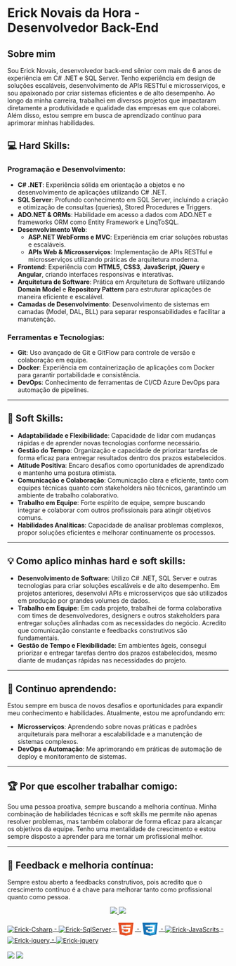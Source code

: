 
# Erick Novais da Hora - Desenvolvedor Back-End

## Sobre mim
Sou Erick Novais, desenvolvedor back-end sênior com mais de 6 anos de experiência em C# .NET e SQL Server. Tenho experiência em design de soluções escaláveis, desenvolvimento de APIs RESTful e microsserviços, e sou apaixonado por criar sistemas eficientes e de alto desempenho. Ao longo da minha carreira, trabalhei em diversos projetos que impactaram diretamente a produtividade e qualidade das empresas em que colaborei. Além disso, estou sempre em busca de aprendizado contínuo para aprimorar minhas habilidades.

## 💻 Hard Skills:

### **Programação e Desenvolvimento:**
- **C# .NET**: Experiência sólida em orientação a objetos e no desenvolvimento de aplicações utilizando C# .NET.
- **SQL Server**: Profundo conhecimento em SQL Server, incluindo a criação e otimização de consultas (queries), Stored Procedures e Triggers.
- **ADO.NET & ORMs**: Habilidade em acesso a dados com ADO.NET e frameworks ORM como Entity Framework e LinqToSQL.
- **Desenvolvimento Web**:
  - **ASP.NET WebForms e MVC**: Experiência em criar soluções robustas e escaláveis.
  - **APIs Web & Microsserviços**: Implementação de APIs RESTful e microsserviços utilizando práticas de arquitetura moderna.
- **Frontend**: Experiência com **HTML5**, **CSS3**, **JavaScript**, **jQuery** e **Angular**, criando interfaces responsivas e interativas.
- **Arquitetura de Software**: Prática em Arquitetura de Software utilizando **Domain Model** e **Repository Pattern** para estruturar aplicações de maneira eficiente e escalável.
- **Camadas de Desenvolvimento**: Desenvolvimento de sistemas em camadas (Model, DAL, BLL) para separar responsabilidades e facilitar a manutenção.

### **Ferramentas e Tecnologias**:
- **Git**: Uso avançado de Git e GitFlow para controle de versão e colaboração em equipe.
- **Docker**: Experiência em containerização de aplicações com Docker para garantir portabilidade e consistência.
- **DevOps**: Conhecimento de ferramentas de CI/CD Azure DevOps para automação de pipelines.

---

## 🤝 Soft Skills:

- **Adaptabilidade e Flexibilidade**: Capacidade de lidar com mudanças rápidas e de aprender novas tecnologias conforme necessário.
- **Gestão do Tempo**: Organização e capacidade de priorizar tarefas de forma eficaz para entregar resultados dentro dos prazos estabelecidos.
- **Atitude Positiva**: Encaro desafios como oportunidades de aprendizado e mantenho uma postura otimista.
- **Comunicação e Colaboração**: Comunicação clara e eficiente, tanto com equipes técnicas quanto com stakeholders não técnicos, garantindo um ambiente de trabalho colaborativo.
- **Trabalho em Equipe**: Forte espírito de equipe, sempre buscando integrar e colaborar com outros profissionais para atingir objetivos comuns.
- **Habilidades Analíticas**: Capacidade de analisar problemas complexos, propor soluções eficientes e melhorar continuamente os processos.

---

## 💡 Como aplico minhas hard e soft skills:

- **Desenvolvimento de Software**: Utilizo C# .NET, SQL Server e outras tecnologias para criar soluções escaláveis e de alto desempenho. Em projetos anteriores, desenvolvi APIs e microsserviços que são utilizados em produção por grandes volumes de dados.
- **Trabalho em Equipe**: Em cada projeto, trabalhei de forma colaborativa com times de desenvolvedores, designers e outros stakeholders para entregar soluções alinhadas com as necessidades do negócio. Acredito que comunicação constante e feedbacks construtivos são fundamentais.
- **Gestão de Tempo e Flexibilidade**: Em ambientes ágeis, consegui priorizar e entregar tarefas dentro dos prazos estabelecidos, mesmo diante de mudanças rápidas nas necessidades do projeto.

---

## 🌱 Continuo aprendendo:

Estou sempre em busca de novos desafios e oportunidades para expandir meu conhecimento e habilidades. Atualmente, estou me aprofundando em:
- **Microsserviços**: Aprendendo sobre novas práticas e padrões arquiteturais para melhorar a escalabilidade e a manutenção de sistemas complexos.
- **DevOps e Automação**: Me aprimorando em práticas de automação de deploy e monitoramento de sistemas.

---

## 🏆 Por que escolher trabalhar comigo:

Sou uma pessoa proativa, sempre buscando a melhoria contínua. Minha combinação de habilidades técnicas e soft skills me permite não apenas resolver problemas, mas também colaborar de forma eficaz para alcançar os objetivos da equipe. Tenho uma mentalidade de crescimento e estou sempre disposto a aprender para me tornar um profissional melhor.

---

## 💬 Feedback e melhoria contínua:

Sempre estou aberto a feedbacks construtivos, pois acredito que o crescimento contínuo é a chave para melhorar tanto como profissional quanto como pessoa.

<div align="center">
  <a href="https://github.com/ericknovais">
  <img height="180em" src="https://github-readme-stats.vercel.app/api?username=ericknovais&show_icons=true&theme=github_dark&include_all_commits=true&count_private=true"/>
  <img height="180em" src="https://github-readme-stats.vercel.app/api/top-langs/?username=ericknovais&layout=compact&langs_count=7&theme=github_dark"/>
    
</div>
<div style="display: inline_block"><br>
  <img align="center" alt="Erick-Csharp" height="30" width="40" src="https://cdn.jsdelivr.net/gh/devicons/devicon/icons/csharp/csharp-original.svg">
  -
  <img align="center" alt="Erick-SqlServer" height="25" width="40" src="https://cdn.jsdelivr.net/gh/devicons/devicon/icons/microsoftsqlserver/microsoftsqlserver-plain.svg"/>
  -
  <img align="center" alt="Erick-HTML" height="30" width="40" src="https://raw.githubusercontent.com/devicons/devicon/master/icons/html5/html5-original.svg">
  -
  <img align="center" alt="Erick-CSS" height="30" width="40" src="https://raw.githubusercontent.com/devicons/devicon/master/icons/css3/css3-original.svg">
  -
  <img align="center" alt="Erick-JavaScrits" height="30" width="40" src="https://cdn.jsdelivr.net/gh/devicons/devicon/icons/javascript/javascript-plain.svg">
  -
  <img align="center" alt="Erick-jquery" height="30" width="40" src="https://cdn.jsdelivr.net/gh/devicons/devicon/icons/jquery/jquery-plain-wordmark.svg">
  -
  <img align="center" alt="Erick-jquery" height="30" width="40" src="https://cdn.jsdelivr.net/gh/devicons/devicon/icons/typescript/typescript-original.svg">
  <img align="right"  height="150" style="border-radius:50px;">
</div>
<div> 
 <br> 
   <a href="https://www.linkedin.com/in/ericknovais" target="_blank"><img src="https://img.shields.io/badge/-LinkedIn-%230077B5?style=for-the-badge&logo=linkedin&logoColor=white" target="_blank"></a>
    <a href = "mailto:erick.hora@outlook.com"><img src="https://img.shields.io/badge/-Email-%23333?style=for-the-badge&logo=gmail&logoColor=white" target="_blank"></a>
</div>
